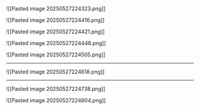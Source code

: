 ![[Pasted image 20250527224323.png]]

![[Pasted image 20250527224416.png]]

![[Pasted image 20250527224421.png]]

![[Pasted image 20250527224448.png]]

![[Pasted image 20250527224505.png]]



---
![[Pasted image 20250527224618.png]]


---


![[Pasted image 20250527224738.png]]

![[Pasted image 20250527224804.png]]

